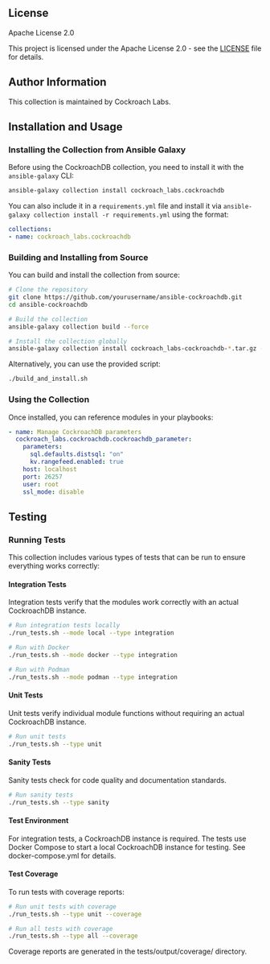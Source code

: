 ## License

Apache License 2.0

This project is licensed under the Apache License 2.0 - see the [LICENSE](LICENSE) file for details.

## Author Information

This collection is maintained by Cockroach Labs.

## Installation and Usage

### Installing the Collection from Ansible Galaxy

Before using the CockroachDB collection, you need to install it with the `ansible-galaxy` CLI:

```bash
ansible-galaxy collection install cockroach_labs.cockroachdb
```

You can also include it in a `requirements.yml` file and install it via `ansible-galaxy collection install -r requirements.yml` using the format:

```yaml
collections:
- name: cockroach_labs.cockroachdb
```

### Building and Installing from Source

You can build and install the collection from source:

```bash
# Clone the repository
git clone https://github.com/yourusername/ansible-cockroachdb.git
cd ansible-cockroachdb

# Build the collection
ansible-galaxy collection build --force

# Install the collection globally
ansible-galaxy collection install cockroach_labs-cockroachdb-*.tar.gz -f
```

Alternatively, you can use the provided script:

```bash
./build_and_install.sh
```

### Using the Collection

Once installed, you can reference modules in your playbooks:

```yaml
- name: Manage CockroachDB parameters
  cockroach_labs.cockroachdb.cockroachdb_parameter:
    parameters:
      sql.defaults.distsql: "on"
      kv.rangefeed.enabled: true
    host: localhost
    port: 26257
    user: root
    ssl_mode: disable
```

## Testing

### Running Tests

This collection includes various types of tests that can be run to ensure everything works correctly:

#### Integration Tests

Integration tests verify that the modules work correctly with an actual CockroachDB instance.

```bash
# Run integration tests locally
./run_tests.sh --mode local --type integration

# Run with Docker
./run_tests.sh --mode docker --type integration

# Run with Podman
./run_tests.sh --mode podman --type integration
```

#### Unit Tests

Unit tests verify individual module functions without requiring an actual CockroachDB instance.

```bash
# Run unit tests
./run_tests.sh --type unit
```

#### Sanity Tests

Sanity tests check for code quality and documentation standards.

```bash
# Run sanity tests
./run_tests.sh --type sanity
```

#### Test Environment

For integration tests, a CockroachDB instance is required. The tests use Docker Compose to start a local CockroachDB instance for testing. See docker-compose.yml for details.

#### Test Coverage

To run tests with coverage reports:

```bash
# Run unit tests with coverage
./run_tests.sh --type unit --coverage

# Run all tests with coverage
./run_tests.sh --type all --coverage
```

Coverage reports are generated in the tests/output/coverage/ directory.
